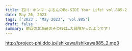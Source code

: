 ```yaml
---
title: 石川・ホンマ・ぶるんのBe-SIDE Your Life! vol.885-2
date: May 26, 2023
tags: ['2023', 'May 2023', 'vol.885']
draft: false
summary: 前回の北海道のその後は…大冒険だったようです！
---
```


http://project-phi.ddo.jp/ishikawa/ishikawa885_2.mp3